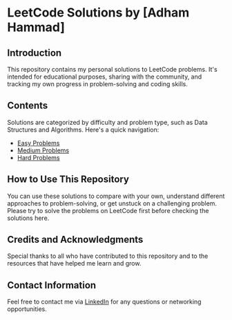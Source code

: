 # LeetCode Solutions by [Adham Hammad]

## Introduction
This repository contains my personal solutions to LeetCode problems. It's intended for educational purposes, sharing with the community, and tracking my own progress in problem-solving and coding skills.

## Contents
Solutions are categorized by difficulty and problem type, such as Data Structures and Algorithms. Here's a quick navigation:

- [Easy Problems](#easy-problems)
- [Medium Problems](#medium-problems)
- [Hard Problems](#hard-problems)


## How to Use This Repository
You can use these solutions to compare with your own, understand different approaches to problem-solving, or get unstuck on a challenging problem. Please try to solve the problems on LeetCode first before checking the solutions here.

## Credits and Acknowledgments
Special thanks to all who have contributed to this repository and to the resources that have helped me learn and grow.

## Contact Information
Feel free to contact me via [LinkedIn](https://www.linkedin.com/in/adhamhammad/) for any questions or networking opportunities.
